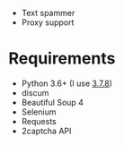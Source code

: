 



- Text spammer
- Proxy support 

# Requirements 
- Python 3.6+ (I use [3.7.8](https://www.python.org/downloads/release/python-378/))
- discum
- Beautiful Soup 4
- Selenium
- Requests
- 2captcha API
